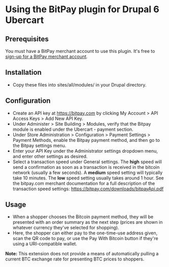 # Using the BitPay plugin for Drupal 6 Ubercart

## Prerequisites
You must have a BitPay merchant account to use this plugin.  It's free to [sign-up for a BitPay merchant account](https://bitpay.com/start).


## Installation

* Copy these files into sites/all/modules/ in your Drupal directory.

## Configuration

* Create an API key at https://bitpay.com by clicking My Account > API Access
  Keys > Add New API Key.
* Under Administer > Site Building > Modules, verify that the Bitpay module is
  enabled under the Ubercart - payment section.
* Under Store Administration > Configuration > Payment Settings > Payment Methods,
  enable the Bitpay payment method, and then go to the Bitpay settings menu.
* Enter your API Key under the Administrator settings dropdown menu, and enter
  other settings as desired.
* Select a transaction speed under General settings. The **high** speed will send
  a confirmation as soon as a transaction is received in the bitcoin network
  (usually a few seconds). A **medium** speed setting will typically take 10
  minutes. The **low** speed setting usually takes around 1 hour. See the
  bitpay.com merchant documentation for a full description of the transaction
  speed settings: https://bitpay.com/downloads/bitpayApi.pdf

## Usage

* When a shopper chooses the Bitcoin payment method, they will be presented with
  an order summary as the next step (prices are shown in whatever currency
  they've selected for shopping).
* Here, the shopper can either pay to the one-time-use address given, scan the
  QR code to pay, or use the Pay With Bitcoin button if they're using a
  URI-compatible wallet.

**Note:** This extension does not provide a means of automatically pulling a
current BTC exchange rate for presenting BTC prices to shoppers.
